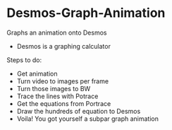 # Desmos-Graph-Animation
Graphs an animation onto Desmos
- Desmos is a graphing calculator

Steps to do:
- Get animation
- Turn video to images per frame
- Turn those images to BW
- Trace the lines with Potrace
- Get the equations from Portrace
- Draw the hundreds of equation to Desmos
- Voila! You got yourself a subpar graph animation

